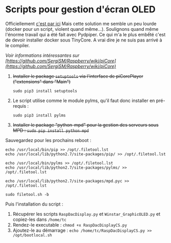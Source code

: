 # Scripts pour gestion d'écran OLED

Officiellement [c'est par ici](https://github.com/audiophonics/Pydpiper-Raspdac)
Mais cette solution me semble un peu lourde (docker pour un script, violent quand même...). Soulignons quand même l'énorme travail qui a été fait avec Pydpiper. Ce qui m'a le plus embếté c'est de devoir installer docker sous TinyCore. A vrai dire je ne suis pas arrivé à le compiler.

*Voir informations intéressantes sur [https://github.com/SergiSM/Raspberry/wiki/piCore](https://github.com/SergiSM/Raspberry/wiki/piCore)*

1. ~~Installer le package `setuptools` via l'interface de piCorePlayer ("extensions" dans "Main")~~
    ```
    sudo pip3 install setuptools
    ```
2. Le script utilise comme le module pylms, qu'il faut donc installer en pré-requis :
    ```
    sudo pip3 install pylms
    ```
7. ~~Installer le package "python-mpd" pour la gestion des serveurs sous MPD : `sudo pip install python-mpd`~~

Sauvegardez pour les prochains reboot :

```
echo /usr/local/bin/pip >> /opt/.filetool.lst
echo /usr/local/lib/python2.7/site-packages/pip/ >> /opt/.filetool.lst

echo /usr/local/bin/pylms >> /opt/.filetool.lst
echo /usr/local/lib/python2.7/site-packages/pylms/ >> /opt/.filetool.lst

echo /usr/local/lib/python2.7/site-packages/mpd.pyc >> /opt/.filetool.lst

sudo filetool.sh -b
```

Puis l'installation du script :

1. Récupérer les scripts `RaspDacDisplay.py` et `Winstar_GraphicOLED.py` et copiez-les dans `/home/tc`
2. Rendez-le executable : `chmod +x RaspDacDisplayCS.py`
3. Ajoutez-le au démarrage : `echo /home/tc/RaspDacDisplayCS.py >> /opt/bootlocal.sh`
